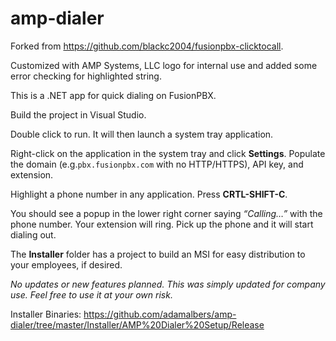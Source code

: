 # amp-dialer
Forked from https://github.com/blackc2004/fusionpbx-clicktocall.

Customized with AMP Systems, LLC logo for internal use and added some error checking for highlighted string.

This is a .NET app for quick dialing on FusionPBX.

Build the project in Visual Studio.

Double click to run. It will then launch a system tray application. 

Right-click on the application in the system tray and click **Settings**.
Populate the domain (e.g.`pbx.fusionpbx.com` with no HTTP/HTTPS), API key, and extension.

Highlight a phone number in any application. Press **CRTL-SHIFT-C**.

You should see a popup in the lower right corner saying *“Calling…”* with the phone number.
Your extension will ring.
Pick up the phone and it will start dialing out.

The **Installer** folder has a project to build an MSI for easy distribution to your employees, if desired.


*No updates or new features planned. This was simply updated for company use. Feel free to use it at your own risk.*


Installer Binaries: https://github.com/adamalbers/amp-dialer/tree/master/Installer/AMP%20Dialer%20Setup/Release
